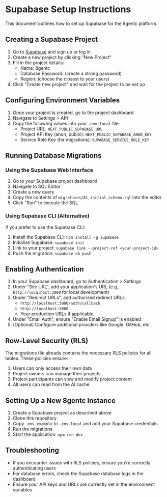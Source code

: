 # Supabase Setup Instructions

This document outlines how to set up Supabase for the 8gentc platform.

## Creating a Supabase Project

1. Go to [Supabase](https://supabase.com/) and sign up or log in
2. Create a new project by clicking "New Project"
3. Fill in the project details:
   - Name: 8gentc
   - Database Password: (create a strong password)
   - Region: (choose the closest to your users)
4. Click "Create new project" and wait for the project to be set up

## Configuring Environment Variables

1. Once your project is created, go to the project dashboard
2. Navigate to Settings > API
3. Copy the following values into your `.env.local` file:
   - Project URL: `NEXT_PUBLIC_SUPABASE_URL`
   - Project API Key (anon, public): `NEXT_PUBLIC_SUPABASE_ANON_KEY`
   - Service Role Key (for migrations): `SUPABASE_SERVICE_ROLE_KEY`

## Running Database Migrations

### Using the Supabase Web Interface

1. Go to your Supabase project dashboard
2. Navigate to SQL Editor
3. Create a new query
4. Copy the contents of `migrations/01_initial_schema.sql` into the editor
5. Click "Run" to execute the SQL

### Using Supabase CLI (Alternative)

If you prefer to use the Supabase CLI:

1. Install the Supabase CLI: `npm install -g supabase`
2. Initialize Supabase: `supabase init`
3. Link to your project: `supabase link --project-ref <your-project-id>`
4. Push the migration: `supabase db push`

## Enabling Authentication

1. In your Supabase dashboard, go to Authentication > Settings
2. Under "Site URL", add your application's URL (e.g., `http://localhost:3000` for local development)
3. Under "Redirect URLs", add authorized redirect URLs:
   - `http://localhost:3000/auth/callback`
   - `http://localhost:3000`
   - Your production URLs if applicable
4. Under "Email Auth", ensure "Enable Email Signup" is enabled
5. (Optional) Configure additional providers like Google, GitHub, etc.

## Row-Level Security (RLS)

The migrations file already contains the necessary RLS policies for all tables. These policies ensure:

1. Users can only access their own data
2. Project owners can manage their projects
3. Project participants can view and modify project content
4. All users can read from the AI cache

## Setting Up a New 8gentc Instance

1. Create a Supabase project as described above
2. Clone this repository
3. Copy `.env.example` to `.env.local` and add your Supabase credentials
4. Run the migrations
5. Start the application: `npm run dev`

## Troubleshooting

- If you encounter issues with RLS policies, ensure you're correctly authenticating users
- For database errors, check the Supabase database logs in the dashboard
- Ensure your API keys and URLs are correctly set in the environment variables 